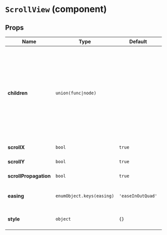 `ScrollView` (component)
========================



Props
-----

|Name|Type|Default|Description
|----|----|-------|-----------
|**children**|<code>union(func&#124;node)</code>||**required**. Components/nodes content. If you need to scroll programmatically pass a function and save `scrollTo(x, y, milliseconds)` callback for later use (it will be passed as first argument) ex: `(scrollTo) => { this.scrollTo = scrollTo; return <MyScrollViewContent />; }`
|**scrollX**|<code>bool</code>|`true`|*optional*. Enable horizontal scrolling
|**scrollY**|<code>bool</code>|`true`|*optional*. Enable vertical scrolling
|**scrollPropagation**|<code>bool</code>|`true`|*optional*. Enable scroll propagation
|**easing**|<code>enumObject.keys(easing)</code>|`'easeInOutQuad'`|*optional*. Easing function used when scrolling with `scrollTo`
|**style**|<code>object</code>|`{}`|*optional*. Inline-style overrides for wrapper element